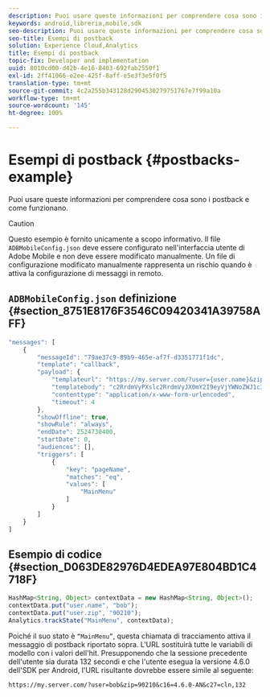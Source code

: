 ```yaml
---
description: Puoi usare queste informazioni per comprendere cosa sono i postback e come funzionano.
keywords: android,libreria,mobile,sdk
seo-description: Puoi usare queste informazioni per comprendere cosa sono i postback e come funzionano.
seo-title: Esempi di postback
solution: Experience Cloud,Analytics
title: Esempi di postback
topic-fix: Developer and implementation
uuid: 8010cd00-d42b-4e16-8403-692fab2550f1
exl-id: 2ff41066-e2ee-425f-8aff-e5e3f3e5f0f5
translation-type: tm+mt
source-git-commit: 4c2a255b343128d2904530279751767e7f99a10a
workflow-type: tm+mt
source-wordcount: '145'
ht-degree: 100%

---
```


# Esempi di postback {#postbacks-example}

Puoi usare queste informazioni per comprendere cosa sono i postback e come funzionano.

>[!CAUTION]
>
>Questo esempio è fornito unicamente a scopo informativo. Il file `ADBMobileConfig.json` deve essere configurato nell&#39;interfaccia utente di Adobe Mobile e non deve essere modificato manualmente. Un file di configurazione modificato manualmente rappresenta un rischio quando è attiva la configurazione di messaggi in remoto.

## `ADBMobileConfig.json` definizione {#section_8751E8176F3546C09420341A39758AFF}

```js
"messages": [ 
    { 
        "messageId": "79ae37c9-89b9-465e-af7f-d3351771f1dc", 
        "template": "callback", 
        "payload": {  
            "templateurl": "https://my.server.com/?user={user.name}&zip={user.zip}&c16={%sdkver%}&c27=cln,{a.PrevSessionLength}", 
            "templatebody": "c2RrdmVyPXslc2RrdmVyJX0mY2I9eyVjYWNoZWJ1c3QlfSZjbGllbnRJZD17bi5jbGllbnQuaWR9JnRzPXsldGltZXN0YW1wVSV9JnRzej17JXRpbWVzdGFtcFolfQ==", 
            "contenttype": "application/x-www-form-urlencoded",  
            "timeout": 4 
        }, 
        "showOffline": true, 
        "showRule": "always", 
        "endDate": 2524730400, 
        "startDate": 0, 
        "audiences": [], 
        "triggers": [ 
            { 
                "key": "pageName", 
                "matches": "eq", 
                "values": [ 
                    "MainMenu" 
                ] 
            } 
        ] 
    } 
] 
```

## Esempio di codice {#section_D063DE82976D4EDEA97E804BD1C4718F}

```js
HashMap<String, Object> contextData = new HashMap<String, Object>(); 
contextData.put("user.name", "bob"); 
contextData.put("user.zip", "90210"); 
Analytics.trackState("MainMenu", contextData);
```

Poiché il suo stato è `“MainMenu”`, questa chiamata di tracciamento attiva il messaggio di postback riportato sopra. L&#39;URL sostituirà tutte le variabili di modello con i valori dell&#39;hit. Presupponendo che la sessione precedente dell&#39;utente sia durata 132 secondi e che l&#39;utente esegua la versione 4.6.0 dell&#39;SDK per Android, l&#39;URL risultante dovrebbe essere simile al seguente:

`https://my.server.com/?user=bob&zip=90210&c16=4.6.0-AN&c27=cln,132`
